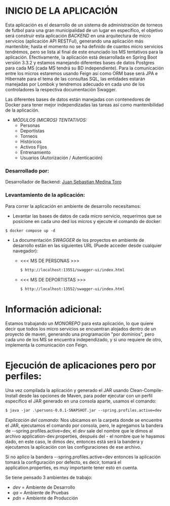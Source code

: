 # INICIO DE LA APLICACIÓN

Esta aplicación es el desarrollo de un sistema de administración de torneos
de futbol para una gran municipalidad de un lugar en específico, el objetivo
será construir esta aplicación _BACKEND_ en una arquitectura de micro servicios 
(aplicación API RESTFul), generando una aplicación más mantenible; hasta el momento 
no se ha definido de cuantos micro servicios tendrémos, pero se lista al final de
este enunciado los MS tentativos para la aplicación. Efectivamente, la aplicación está
desarrollada en Spring Boot versión 3.3.2 y estamos manejando diferentes bases
de datos Postgres para cada MS (cada MS tendrá su BD independiente). Para la comunicación
entre los micros estaremos usando Feign así como ORM base será JPA e Hibernate para el
tema de las consultas SQL, las entidades estarán manejadas por Lombok y tendremos adecuado
en cada uno de los controladores la respectiva documentación Swagger.

Las diferentes bases de datos están manejadas con contenedores de Docker para tener
mejor independizadas las tareas así como mantenibilidad de la aplicación.

* _MÓDULOS (MICROS) TENTATIVOS:_
  * Personas
  * Deportistas
  * Torneos
  * Históricos
  * Activos Fíjos
  * Entrenamiento
  * Usuarios (Autorización / Autenticación)

### Desarrollado por: ###
Desarrollador de Backend: [Juan Sebastian Medina Toro](https://www.linkedin.com/in/juan-sebastian-medina-toro-887491249/)

### Levantamiento de la aplicación:
Para correr la aplicación en ambiente de desarrollo necesitamos:

* Levantar las bases de datos de cada micro servicio, requerimos que se
posicione en cada uno ded los micros y ejecute el comando de docker:
````dockerfile
$ docker compose up -d
````

* La documentación _SWAGGER_ de los proyectos en ambiente de desarrollo están
en las siguientes URL (Puede acceder desde cualquier navegador):
  
  * <<< MS DE PERSONAS >>>
    ````dockerfile
    $ http://localhost:13551/swagger-ui/index.html
    ````
  * <<< MS DE DEPORTISTAS >>>
    ````dockerfile
    $ http://localhost:13552/swagger-ui/index.html
    ````

# Información adicional:
Estamos trabajando un _MONOREPO_ para esta aplicación, lo que quiere decir que
todos los micro servicios se encuentran alojados dentro de un proyecto de maven,
generando una programación "por dominios", pero cada uno de los MS se encuentra
independizado, y si uno requiere de otro, implementa la comunicación con Feign.

# Ejecución de aplicaciones pero por perfiles:
Una vez compilada la aplicación y generado el JAR usando Clean-Compile-Install
desde las opciones de Maven, para poder ejecutar con un perfil específico el JAR
generado en una consola aparte, usamos el comando:
````dockerfile
$ java -jar .\persons-0.0.1-SNAPSHOT.jar --spring.profiles.active=dev
````
_Explicación del comando:_ Nos ubicamos en la carpeta donde se encuentre el JAR,
ejecutamos el comando por consola, pero, le agregamos la bandera de
--spring.profiles.active=dev, el *dev* sale del nombre que le dimos al archivo
application-dev.properties, después del - el nombre que le hayamos dado, en este 
caso, le dimos dev, entonces está será la bandera y ejecutamos la aplicación con
las configuraciones de ese archivo.

Si no aplico la bandera --spring.profiles.active=dev entonces la aplicación tomará
la configuración por defecto, es decir, tomará el application.properties, es muy
importante tener esto en cuenta.

Se tiene pensado 3 ambientes de trabajo:
* *dev* = Ambiente de Desarrollo
* *qa* = Ambiente de Pruebas
* *pdn* = Ambiente de Producción
